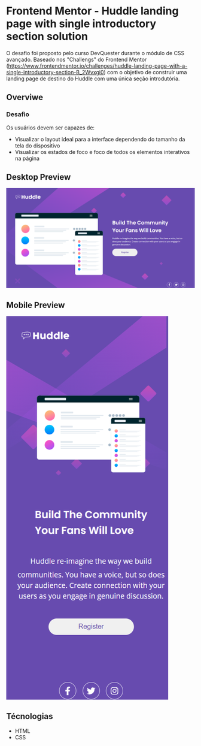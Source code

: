 # Frontend Mentor - Huddle landing page with single introductory section solution

O desafio foi proposto pelo curso DevQuester durante o módulo de CSS avançado. Baseado nos "Challengs" do Frontend Mentor (https://www.frontendmentor.io/challenges/huddle-landing-page-with-a-single-introductory-section-B_2Wvxgi0) com o objetivo de construir uma landing page de destino do Huddle com uma única seção introdutória.

## Overviwe

### Desafio

Os usuários devem ser capazes de:

- Visualizar o layout ideal para a interface dependendo do tamanho da tela do dispositivo
- Visualizar os estados de foco e foco de todos os elementos interativos na página

## Desktop Preview

<img src="src/images/huddle-desktop.png">

## Mobile Preview

<img src="src/images/huddle-mobile.png">

## Técnologias

- HTML
- CSS
